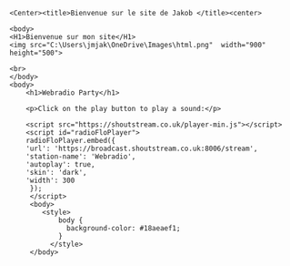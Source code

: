     
    <Center><title>Bienvenue sur le site de Jakob </title><center>
    
    <body> 
    <H1>Bienvenue sur mon site</H1>
    <img src="C:\Users\jmjak\OneDrive\Images\html.png"  width="900" height="500">
    
    <br>
    </body>
    <body>
        <h1>Webradio Party</h1>

        <p>Click on the play button to play a sound:</p>
        
        <script src="https://shoutstream.co.uk/player-min.js"></script>
        <script id="radioFloPlayer">
        radioFloPlayer.embed({
        'url': 'https://broadcast.shoutstream.co.uk:8006/stream',
        'station-name': 'Webradio',
        'autoplay': true,
        'skin': 'dark',
        'width': 300
         });
         </script>
         <body>
            <style>
                body {
                  background-color: #18aeaef1;
                }
              </style>
         </body>

          
        
        
</html>
